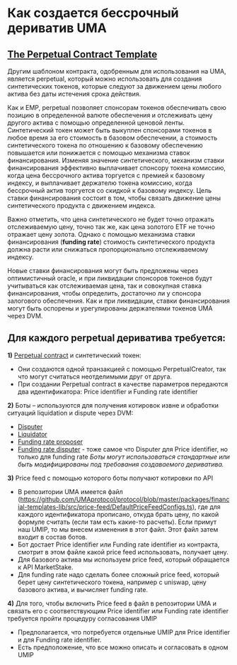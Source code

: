# Как создается бессрочный дериватив UMA

## [The Perpetual Contract Template](https://docs.umaproject.org/synthetic-tokens/what-are-synthetic-assets#the-perpetual-contract-template)
Другим шаблоном контракта, одобренным для использования на UMA, является perpetual, который можно использовать для создания синтетических токенов, которые следуют за движением цены любого актива без даты истечения срока действия.

Как и EMP, perpetual позволяет спонсорам токенов обеспечивать свою позицию в определенной валюте обеспечения и отслеживать цену другого актива с помощью определенной ценовой ленты. Синтетический токен может быть выкуплен спонсорами токенов в любое время за его стоимость в базовом обеспечении, а стоимость синтетического токена по отношению к базовому обеспечению повышается или понижается с помощью механизма ставок финансирования. Изменяя значение синтетического, механизм ставки финансирования эффективно выплачивает спонсору токена комиссию, когда цена бессрочного актива торгуется с премией к базовому индексу, и выплачивает держателю токена комиссию, когда бессрочный актив торгуется со скидкой к базовому индексу. Цель ставки финансирования состоит в том, чтобы связать движение цены синтетического продукта с движением индекса.

Важно отметить, что цена синтетического не будет точно отражать отслеживаемую цену, точно так же, как цена золотого ETF не точно отражает цену золота. Однако с помощью механизма ставки финансирования (**funding rate**) стоимость синтетического продукта должна расти или снижаться пропорционально отслеживаемому индексу.

Новые ставки финансирования могут быть предложены через оптимистичный oracle, и при ликвидации спонсоров токенов будут учитываться как отслеживаемая цена, так и совокупная ставка финансирования, чтобы определить, достаточно ли у спонсора залогового обеспечения. Как и при ликвидации, ставки финансирования могут быть оспорены и урегулированы держателями токенов UMA через DVM.

## Для каждого perpetual дериватива требуется:

**1)** [Perpetual contract](https://github.com/UMAprotocol/protocol/tree/master/packages/core/contracts/financial-templates/perpetual-multiparty) и синтетический токен:
-	Они создаются одной транзакцией c помощью PerpetualCreator, так что могут считаться неотделимыми друг от друга.
-	При создании Perpetual contract в качестве параметров передаются два идентификатора: Price identifier и Funding rate identifier

**2)** Боты – используются для получения котировок извне и обработки ситуаций liquidation и dispute через DVM:
-	[Disputer](https://github.com/UMAprotocol/protocol/tree/master/packages/disputer/src)
-	[Liquidator](https://github.com/UMAprotocol/protocol/tree/master/packages/liquidator/src)
-	[Funding rate proposer](https://github.com/UMAprotocol/protocol/tree/master/packages/funding-rate-proposer/src)
-	[Funding rate disputer](https://github.com/UMAprotocol/protocol/tree/master/packages/disputer) - тоже самое что Disputer для Price identifier, но только для funding rate
*Боты могут использоваться стандартные или быть модифицированы под требования создаваемого дериватива.*

**3)** Price feed с помощью которого боты получают котировки по API
-	В репозитории UMA имеется файл (https://github.com/UMAprotocol/protocol/blob/master/packages/financial-templates-lib/src/price-feed/DefaultPriceFeedConfigs.ts), где для каждого идентификатора прописано, откуда брать цену, по какой формуле считать (если там есть какие-то расчеты). Если примут наш UMIP, то мы внесем изменения в этот файл. Этот файл затем входит в состав ботов. 
-	Бот достает Price identifier или Funding rate identifier из контракта, смотрит в этом файле какой price feed использовать, получает цену.
-	Для базового актива мы используем price feed, который обращается к API MarketStake. 
-	Для funding rate надо сделать более сложный price feed, который берет цену синтетического токена, например с uniswap, цену базового актива, и вычисляет funding rate.

**4)** Для того, чтобы включить Price feed в файл в репозитории UMA и связать его с соответствующим Price identifier или Funding rate identifier требуется пройти процедуру согласования UMIP
-	Предполагается, что потребуется отдельные UMIP для Price identifier и для Funding rate identifier.
-	Есть предположение, что все можно описать и согласовать в одном UMIP
